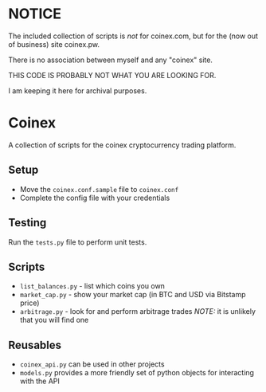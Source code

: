 # NOTICE

The included collection of scripts is _not_ for coinex.com, but for the (now out of business) site coinex.pw.

There is no association between myself and any "coinex" site.

THIS CODE IS PROBABLY NOT WHAT YOU ARE LOOKING FOR.

I am keeping it here for archival purposes.

Coinex
======

A collection of scripts for the coinex cryptocurrency trading platform.

Setup
-----

* Move the `coinex.conf.sample` file to `coinex.conf`
* Complete the config file with your credentials


Testing
-------

Run the `tests.py` file to perform unit tests.

Scripts
-------

* `list_balances.py` - list which coins you own
* `market_cap.py` - show your market cap (in BTC and USD via Bitstamp price)
* `arbitrage.py` - look for and perform arbitrage trades _NOTE:_ it is unlikely that you will find one

Reusables
---------

* `coinex_api.py` can be used in other projects
* `models.py` provides a more friendly set of python objects for interacting with the API
